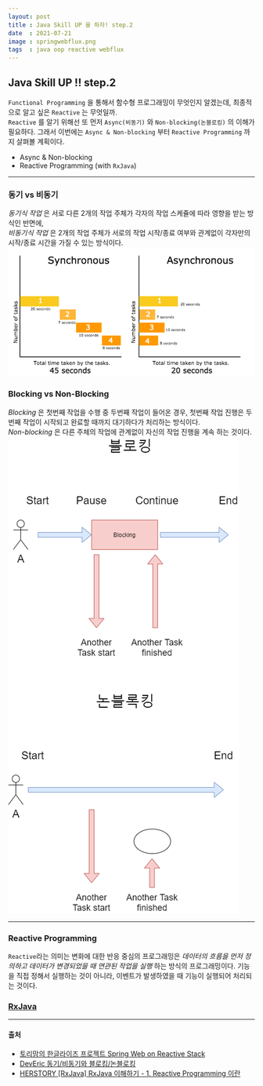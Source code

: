 ```yaml
---
layout: post
title : Java Skill UP 을 하자! step.2
date  : 2021-07-21
image : springwebflux.png
tags  : java oop reactive webflux
---
```




## Java Skill UP !! step.2
`Functional Programming` 을 통해서 함수형 프로그래밍이 무엇인지 알겠는데, 최종적으로 알고 싶은 `Reactive` 는 무엇일까.<br>
`Reactive` 를 알기 위해선 또 먼저 `Async(비동기)` 와 `Non-blocking(논블로킹)` 의 이해가 필요하다. 그래서 이번에는 `Async & Non-blocking` 부터 `Reactive Programming` 까지 살펴볼 계획이다.

- Async & Non-blocking
- Reactive Programming (with `RxJava`)

---

### 동기 vs 비동기
*동기식 작업* 은 서로 다른 2개의 작업 주체가 각자의 작업 스케쥴에 따라 영향을 받는 방식인 반면에,<br>
*비동기식 작업* 은 2개의 작업 주체가 서로의 작업 시작/종료 여부와 관계없이 각자만의 시작/종료 시간을 가질 수 있는 방식이다.
<br>
![sync vs async](/images/syncvsasync.jpeg)

### Blocking vs Non-Blocking
*Blocking* 은 첫번째 작업을 수행 중 두번째 작업이 들어온 경우, 첫번째 작업 진행은 두번째 작업이 시작되고 완료할 때까지 대기하다가 처리하는 방식이다.<br>
*Non-blocking* 은 다른 주체의 작업에 관계없이 자신의 작업 진행을 계속 하는 것이다.
<br>
![blocking vs non-blocking](/images/blockingvsnonblocking.png)

---

### Reactive Programming
`Reactive`라는 의미는 변화에 대한 반응 중심의 프로그래밍은 *데이터의 흐름을 먼저 정의하고 데이터가 변경되었을 때 연관된 작업을 실행* 하는 방식의 프로그래밍이다.
기능을 직접 정해서 실행하는 것이 아니라, 이벤트가 발생하였을 때 기능이 실행되어 처리되는 것이다.

### [RxJava](https://4z7l.github.io/2020/12/01/rxjava-1.html)

---

#### 출처
- [토리맘의 한글라이즈 프로젝트 Spring Web on Reactive Stack](https://godekdls.github.io/Reactive%20Spring/contents/)
- [DevEric 동기/비동기와 블로킹/논블로킹](https://deveric.tistory.com/99)
- [HERSTORY [RxJava] RxJava 이해하기 - 1. Reactive Programming 이란](https://4z7l.github.io/2020/12/01/rxjava-1.html)
